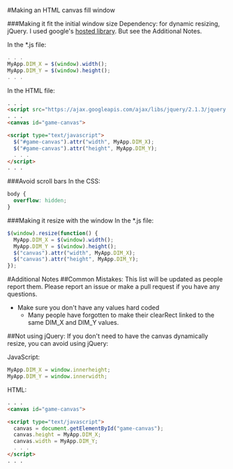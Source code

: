 #Making an HTML canvas fill window

###Making it fit the initial window size
Dependency: for dynamic resizing, jQuery. I used google's [hosted library](https://developers.google.com/speed/libraries/). But see the Additional Notes.

In the \*.js file:
```javascript
. . .
MyApp.DIM_X = $(window).width();
MyApp.DIM_Y = $(window).height();
. . .
```

In the HTML file:
```HTML
. . .
<script src="https://ajax.googleapis.com/ajax/libs/jquery/2.1.3/jquery.min.js"></script>
. . .
<canvas id="game-canvas">

<script type="text/javascript">
  $("#game-canvas").attr("width", MyApp.DIM_X);
  $("#game-canvas").attr("height", MyApp.DIM_Y);
  . . .
</script>
. . .
```

###Avoid scroll bars
In the CSS:
```CSS
body {
  overflow: hidden;
}
```

###Making it resize with the window
In the \*.js file:
```javascript
$(window).resize(function() {
  MyApp.DIM_X = $(window).width();
  MyApp.DIM_Y = $(window).height();
  $("canvas").attr("width", MyApp.DIM_X);
  $("canvas").attr("height", MyApp.DIM_Y);
});
```

#Additional Notes
##Common Mistakes:
This list will be updated as people report them. Please report an issue or make a pull request if you have any questions.
* Make sure you don't have any values hard coded
  - Many people have forgotten to make their clearRect linked to the same DIM_X and DIM_Y values.

##Not using jQuery:
If you don't need to have the canvas dynamically resize, you can avoid using jQuery:

JavaScript:
```JavaScript
MyApp.DIM_X = window.innerheight;
MyApp.DIM_Y = window.innerwidth;
```

HTML:
```HTML
. . .
<canvas id="game-canvas">

<script type="text/javascript">
  canvas = document.getElementById("game-canvas");
  canvas.height = MyApp.DIM_X;
  canvas.width = MyApp.DIM_Y;
  . . .
</script>
. . .
```

